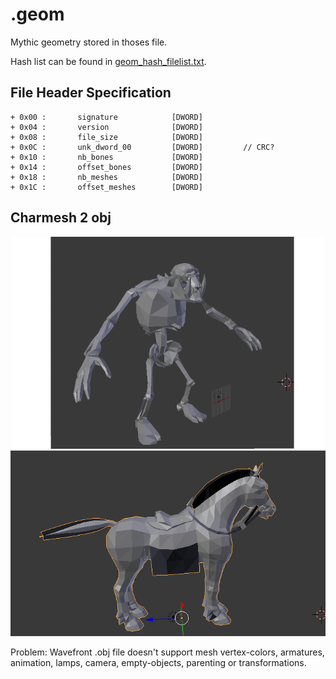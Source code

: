 # .geom

Mythic geometry stored in thoses file.

Hash list can be found in [geom_hash_filelist.txt](geom_hash_filelist.txt).

## File Header Specification

    + 0x00 :       signature            [DWORD]
    + 0x04 :       version              [DWORD]
    + 0x08 :       file_size            [DWORD]
    + 0x0C :       unk_dword_00         [DWORD]         // CRC?
    + 0x10 :       nb_bones             [DWORD]
    + 0x14 :       offset_bones         [DWORD]
    + 0x18 :       nb_meshes            [DWORD]
    + 0x1C :       offset_meshes        [DWORD]

## Charmesh 2 obj

![result/result_geom2obj.png][1]

Problem: Wavefront .obj file doesn't support mesh vertex-colors, armatures, 
animation, lamps, camera, empty-objects, parenting or transformations.

[1]:result/result_geom2obj.png